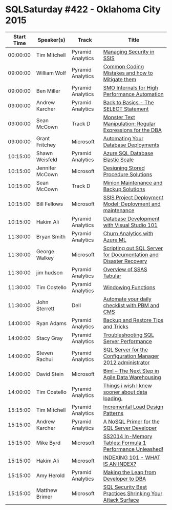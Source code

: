 # SQLSaturday #422 - Oklahoma City 2015
Start Time|Speaker(s)|Track|Title
---|---|---|---
00:00:00|Tim Mitchell|Pyramid Analytics|[Managing Security in SSIS](26656.md)
09:00:00|William Wolf|Pyramid Analytics|[Common Coding Mistakes and how to Mitigate them](22098.md)
09:00:00|Ben Miller|Pyramid Analytics|[SMO Internals for High Performance Automation](35611.md)
09:00:00|Andrew Karcher|Pyramid Analytics|[Back to Basics - The SELECT Statement](36134.md)
09:00:00|Sean McCown|Track D|[Monster Text Manipulation: Regular Expressions for the DBA](36170.md)
09:00:00|Grant Fritchey|Microsoft|[Automating Your Database Deployments](36604.md)
10:15:00|Shawn Weisfeld|Pyramid Analytics|[Azure SQL Database Elastic Scale](36069.md)
10:15:00|Jennifer McCown|Microsoft|[Designing Stored Procedure Solutions](36151.md)
10:15:00|Sean McCown|Track D|[Minion Maintenance and Backup Solutions](36169.md)
10:15:00|Bill Fellows|Microsoft|[SSIS Project Deployment Model: Deployment and maintenance](38299.md)
10:15:00|Hakim Ali|Pyramid Analytics|[Database Development with Visual Studio 101](38545.md)
11:30:00|Bryan Smith|Pyramid Analytics|[Churn Analytics with Azure ML](11064.md)
11:30:00|George Walkey|Microsoft|[Scripting out SQL Server for Documentation and Disaster Recovery](36325.md)
11:30:00|jim hudson|Pyramid Analytics|[Overview of SSAS Tabular](38488.md)
11:30:00|Tim Costello|Pyramid Analytics|[Windowing Functions](38671.md)
11:30:00|John Sterrett|Dell|[Automate your daily checklist with PBM and CMS](40080.md)
14:00:00|Ryan Adams|Pyramid Analytics|[Backup and Restore Tips and Tricks](23774.md)
14:00:00|Stacy Gray|Pyramid Analytics|[Troubleshooting SQL Server Performance ](25240.md)
14:00:00|Steven Rachui|Pyramid Analytics|[SQL Server for the Configuration Manager 2012 administrator](25815.md)
14:00:00|David Stein|Microsoft|[Biml – The Next Step in Agile Data Warehousing](38660.md)
14:00:00|Tim Costello|Pyramid Analytics|[Things i wish I knew sooner about data loading.](38670.md)
15:15:00|Tim Mitchell|Pyramid Analytics|[Incremental Load Design Patterns](26655.md)
15:15:00|Andrew Karcher|Pyramid Analytics|[A NoSQL Primer for the SQL Server Developer](35593.md)
15:15:00|Mike Byrd|Microsoft|[SS2014 In-Memory Tables:  Formula 1 Performance Unleashed!](36331.md)
15:15:00|Hakim Ali|Microsoft|[INDEXING 101 - WHAT IS AN INDEX?](36464.md)
15:15:00|Amy Herold|Pyramid Analytics|[Making the Leap from Developer to DBA](37832.md)
15:15:00|Matthew Brimer|Microsoft|[SQL Security Best Practices  Shrinking Your Attack Surface](40175.md)
